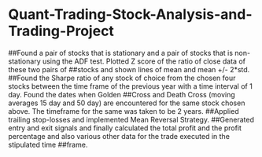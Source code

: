 # Quant-Trading-Stock-Analysis-and-Trading-Project
##Found a pair of stocks that is stationary and a pair of stocks that is non-stationary using the ADF test. Plotted Z score of the ratio of close data of these two pairs of ##stocks and shown lines of mean and mean +/- 2*std. 
##Found the Sharpe ratio of any stock of choice from the chosen four stocks between the time frame of the previous year with a time interval of 1 day. Found the dates when Golden ##Cross and Death Cross (moving averages 15 day and 50 day) are encountered for the same stock chosen above. The timeframe for the same was taken to be 2 years. 
##Applied trailing stop-losses and implemented Mean Reversal Strategy. 
##Generated entry and exit signals and finally calculated the total profit and the profit percentage and also various other data for the trade executed in the stipulated time ##frame.
